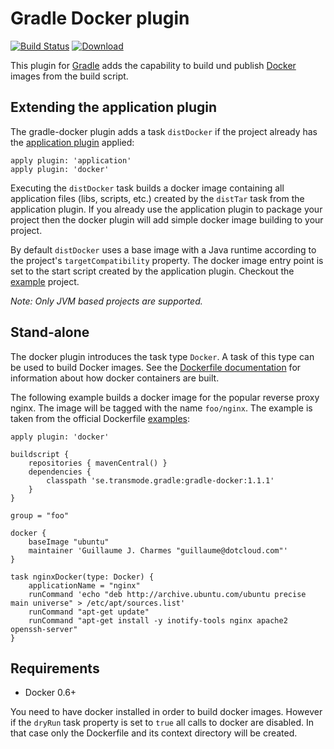 # Gradle Docker plugin

[![Build Status](https://drone.io/github.com/Transmode/gradle-docker/status.png)](https://drone.io/github.com/Transmode/gradle-docker/latest) [ ![Download](https://api.bintray.com/packages/transmode/gradle-plugins/gradle-docker/images/download.png) ](https://bintray.com/transmode/gradle-plugins/gradle-docker/_latestVersion)
 
This plugin for [Gradle](http://www.gradle.org/) adds the capability to build und publish [Docker](http://docker.io/) images from the build script.

## Extending the application plugin
The gradle-docker plugin adds a task `distDocker` if the project already has the [application plugin](http://www.gradle.org/docs/current/userguide/application_plugin.html) applied:

    apply plugin: 'application'
    apply plugin: 'docker'

Executing the `distDocker` task builds a docker image containing all application files (libs, scripts, etc.) created by the `distTar` task from the application plugin. If you already use the application plugin to package your project then the docker plugin will add simple docker image building to your project.

By default `distDocker` uses a base image with a Java runtime according to the project's `targetCompatibility` property. The docker image entry point is set to the start script created by the application plugin. Checkout the [example](example/) project.

*Note: Only JVM based projects are supported.*


## Stand-alone
The docker plugin introduces the task type `Docker`. A task of this type can be used to build Docker images. See the [Dockerfile documentation](http://docs.docker.io/en/latest/use/builder/) for information about how docker containers are built.

The following example builds a docker image for the popular reverse proxy nginx. The image will be tagged with the name `foo/nginx`. The example is taken from the official Dockerfile [examples](http://docs.docker.io/en/latest/use/builder/#dockerfile-examples):


    apply plugin: 'docker'

    buildscript {
        repositories { mavenCentral() }
        dependencies {
            classpath 'se.transmode.gradle:gradle-docker:1.1.1'
        }
    }
    
    group = "foo"
    
    docker {
        baseImage "ubuntu"
        maintainer 'Guillaume J. Charmes "guillaume@dotcloud.com"'
    }

    task nginxDocker(type: Docker) {
        applicationName = "nginx"
        runCommand 'echo "deb http://archive.ubuntu.com/ubuntu precise main universe" > /etc/apt/sources.list'
        runCommand "apt-get update"
        runCommand "apt-get install -y inotify-tools nginx apache2 openssh-server"
    }
    
    
## Requirements
* Docker 0.6+

You need to have docker installed in order to build docker images. However if the `dryRun` task property is set to `true`  all calls to docker are disabled. In that case only the Dockerfile and its context directory will be created.

